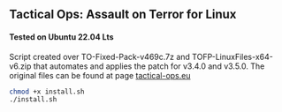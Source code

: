 ## Tactical Ops: Assault on Terror for Linux

#### Tested on Ubuntu 22.04 Lts

Script created over TO-Fixed-Pack-v469c.7z and TOFP-LinuxFiles-x64-v6.zip that automates and applies the patch for v3.4.0 and v3.5.0.
The original files can be found at page [tactical-ops.eu](https://tactical-ops.eu/to-aot-fixed-pack.php)

```bash
chmod +x install.sh
./install.sh
```
